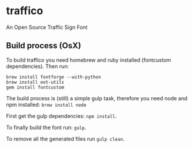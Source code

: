 # traffico
An Open Source Traffic Sign Font

## Build process (OsX)
To build traffico you need homebrew and ruby installed (fontcustom dependencies). Then run:

```
brew install fontforge --with-python
brew install eot-utils
gem install fontcustom
```

The build process is (still) a simple gulp task, therefore you need node and npm installed:
<code>brew install node</code>

First get the gulp dependencies: <code>npm install</code>.

To finally build the font run: <code>gulp</code>.

To remove all the generated files run <code>gulp clean</code>.
